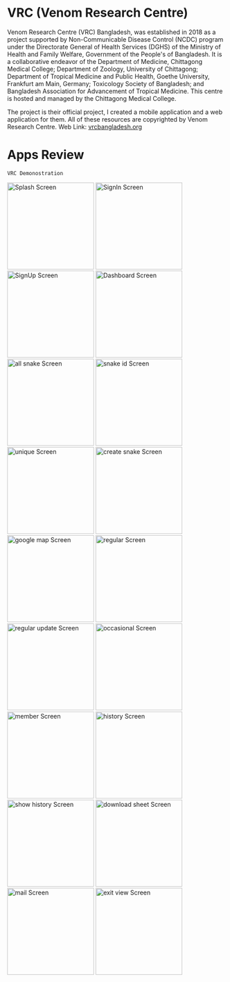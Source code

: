# VRC (Venom Research Centre)

Venom Research Centre (VRC) Bangladesh, was established in 2018 as a project supported by Non-Communicable Disease Control (NCDC) program under the Directorate General of Health Services (DGHS) of the Ministry of Health and Family Welfare, Government of the People's of Bangladesh. It is a collaborative endeavor of the Department of Medicine, Chittagong Medical College; Department of Zoology, University of Chittagong; Department of Tropical Medicine and Public Health, Goethe University, Frankfurt am Main, Germany; Toxicology Society of Bangladesh; and Bangladesh Association for Advancement of Tropical Medicine. This centre is hosted and managed by the Chittagong Medical College.

The project is their official project, I created a mobile application and a web application for them. All of these resources are copyrighted by Venom Research Centre.
Web Link: <a href ="https://www.vrcbangladesh.org/" > vrcbangladesh.org </a>

# Apps Review

`VRC Demonostration`

<p>
  <img src="https://github.com/Saruj-chy/Venom_Research_Centre/blob/main/venomresearchcentre_all_images/splash_screen.jpg"   width="200" title="Splash Screen">
  <img src="https://github.com/Saruj-chy/Venom_Research_Centre/blob/main/venomresearchcentre_all_images/signin.jpg"   width="200" title="SignIn Screen">
  <img src="https://github.com/Saruj-chy/Venom_Research_Centre/blob/main/venomresearchcentre_all_images/signup.jpg"   width="200" title="SignUp Screen">
  <img src="https://github.com/Saruj-chy/Venom_Research_Centre/blob/main/venomresearchcentre_all_images/dashboard.jpg"   width="200" title="Dashboard Screen">
  <img src="https://github.com/Saruj-chy/Venom_Research_Centre/blob/main/venomresearchcentre_all_images/all_snake.jpg"   width="200" title="all snake Screen">
  <img src="https://github.com/Saruj-chy/Venom_Research_Centre/blob/main/venomresearchcentre_all_images/snake_id.jpg"   width="200" title="snake id Screen">
  <img src="https://github.com/Saruj-chy/Venom_Research_Centre/blob/main/venomresearchcentre_all_images/unique_snake.jpg"   width="200" title="unique Screen">
  <img src="https://github.com/Saruj-chy/Venom_Research_Centre/blob/main/venomresearchcentre_all_images/create_new_snake.jpg"   width="200" title="create snake Screen">
  <img src="https://github.com/Saruj-chy/Venom_Research_Centre/blob/main/venomresearchcentre_all_images/google_map.jpg"   width="200" title="google map Screen">
  <img src="https://github.com/Saruj-chy/Venom_Research_Centre/blob/main/venomresearchcentre_all_images/regular_work.jpg"   width="200" title="regular Screen">
  <img src="https://github.com/Saruj-chy/Venom_Research_Centre/blob/main/venomresearchcentre_all_images/regular_work_update.jpg"   width="200" title="regular update Screen">
  <img src="https://github.com/Saruj-chy/Venom_Research_Centre/blob/main/venomresearchcentre_all_images/occasional_work.jpg"   width="200" title="occasional Screen">
  <img src="https://github.com/Saruj-chy/Venom_Research_Centre/blob/main/venomresearchcentre_all_images/team_list.jpg"   width="200" title="member Screen">
  <img src="https://github.com/Saruj-chy/Venom_Research_Centre/blob/main/venomresearchcentre_all_images/calender_data_show.jpg"   width="200" title="history Screen">
  <img src="https://github.com/Saruj-chy/Venom_Research_Centre/blob/main/venomresearchcentre_all_images/history_show.jpg"   width="200" title="show history Screen">
  <img src="https://github.com/Saruj-chy/Venom_Research_Centre/blob/main/venomresearchcentre_all_images/generate_datasheet.jpg"   width="200" title="download sheet Screen">
  <img src="https://github.com/Saruj-chy/Venom_Research_Centre/blob/main/venomresearchcentre_all_images/mail.jpg"   width="200" title="mail Screen">
  <img src="https://github.com/Saruj-chy/Venom_Research_Centre/blob/main/venomresearchcentre_all_images/exit_view.jpg"   width="200" title="exit view Screen">

</p>


